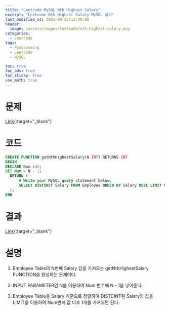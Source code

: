 ```yaml
---
title: "Leetcode MySQL Nth Highest Salary"
excerpt: "Leetcode Nth Highest Salary MySQL 풀이"
last_modified_at: 2021-09-25T12:00:00
header:
  image: /assets/images/leetcode/nth-highest-salary.png
categories:
  - Leetcode
tags:
  - Programming
  - Leetcode
  - MySQL

toc: true
toc_ads: true
toc_sticky: true
use_math: true
---
```

# 문제
[Link](https://leetcode.com/problems/nth-highest-salary/){:target="_blank"}

# 코드
```sql
CREATE FUNCTION getNthHighestSalary(N INT) RETURNS INT
BEGIN
DECLARE Num int;
SET Num = N - 1;
  RETURN (
      # Write your MySQL query statement below.
      SELECT DISTINCT Salary FROM Employee ORDER BY Salary DESC LIMIT Num, 1
  );
END
```

# 결과
[Link](https://leetcode.com/submissions/detail/560504372/){:target="_blank"}

# 설명
1. Employee Table의 N번째 Salary 값을 가져오는 getNthHighestSalary FUNCTION을 완성하는 문제이다.

2. INPUT PARAMETER인 N을 이용하여 Num 변수에 N - 1을 넣어준다.

3. Employee Table을 Salary 기준으로 정렬하여 DISTCINT된 Salary의 값을 LIMIT을 이용하여 Num번째 값 이후 1개를 가져오면 된다.